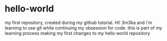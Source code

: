 # hello-world
my first repository, created during my github tutorial.
Hi! 3m3ka and i'm learning to use git while continuing my obsession for code. this is part of my learning process 
making my first changes to my hello world repository
